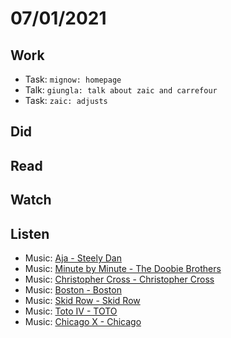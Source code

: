 # 07/01/2021

## Work
- Task: `mignow: homepage`
- Talk: `giungla: talk about zaic and carrefour`
- Task: `zaic: adjusts`

## Did

## Read

## Watch

## Listen
- Music: [Aja - Steely Dan](https://open.spotify.com/album/5Zxv8bCtxjz11jjypNdkEa?si=MKQPGmy_SBSVU1I0AFlDgw)
- Music: [Minute by Minute - The Doobie Brothers](https://open.spotify.com/album/7je2uv9QBH65HhADDZitbB?si=TUZQTjiNQOW-3690hLv9Gg)
- Music: [Christopher Cross - Christopher Cross](https://open.spotify.com/album/2m2nl8cBT7bEgIA6LLmgah?si=RFs3v3UxSRaTEj7En_GhEA)
- Music: [Boston - Boston](https://open.spotify.com/album/2QLp07RO6anZHmtcKTEvSC?si=TXdRjn34SG2FjVNK3Uiydw)
- Music: [Skid Row - Skid Row](https://open.spotify.com/album/0kSTuMp9GpX9pJR45Bksgi?si=7x4m2XlyRQGC2lwAzS-Gcw)
- Music: [Toto IV - TOTO](https://open.spotify.com/album/62U7xIHcID94o20Of5ea4D?si=d2WA_aXKREK9sQDZDEV6Ow)
- Music: [Chicago X - Chicago](https://open.spotify.com/album/4asBn7hzIq2Ka7rDzJN24P?si=Kl2aS8jQStKZZ8_tR2PlDw)
